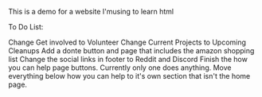 This is a demo for a website I'musing to learn html

To Do List:

Change Get involved to Volunteer
Change Current Projects to Upcoming Cleanups
Add a donte button and page that includes the amazon shopping list
Change the social links in footer to Reddit and Discord
Finish the how you can help page buttons. Currently only one does anything.
Move everything below how you can help to it's own section that isn't the home page.

